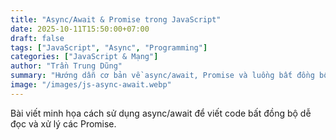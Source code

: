 ```yaml
---
title: "Async/Await & Promise trong JavaScript"
date: 2025-10-11T15:50:00+07:00
draft: false
tags: ["JavaScript", "Async", "Programming"]
categories: ["JavaScript & Mạng"]
author: "Trần Trung Dũng"
summary: "Hướng dẫn cơ bản về async/await, Promise và luồng bất đồng bộ trong JS."
image: "/images/js-async-await.webp"
---
```

Bài viết minh họa cách sử dụng async/await để viết code bất đồng bộ dễ đọc và xử lý các Promise.
